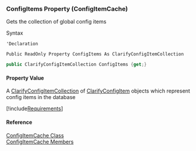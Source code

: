 ﻿### ConfigItems Property (ConfigItemCache)

Gets the collection of global config items

Syntax

```vbnet
'Declaration

Public ReadOnly Property ConfigItems As ClarifyConfigItemCollection
```

```csharp
public ClarifyConfigItemCollection ConfigItems {get;}
```

#### Property Value

A [ClarifyConfigItemCollection](fcSDK~FChoice.Foundation.Clarify.DataObjects.ClarifyConfigItemCollection.md) of [ClarifyConfigItem](fcSDK~FChoice.Foundation.Clarify.DataObjects.ClarifyConfigItem.md) objects which represent config items in the database

[!include[Requirements](../partials/requirements.md)]

#### Reference

[ConfigItemCache Class](fcSDK~FChoice.Foundation.Clarify.ConfigItemCache.md)  
[ConfigItemCache Members](fcSDK~FChoice.Foundation.Clarify.ConfigItemCache_members.md)